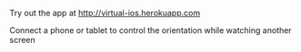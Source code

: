 Try out the app at http://virtual-ios.herokuapp.com

Connect a phone or tablet to control the orientation while watching another screen
